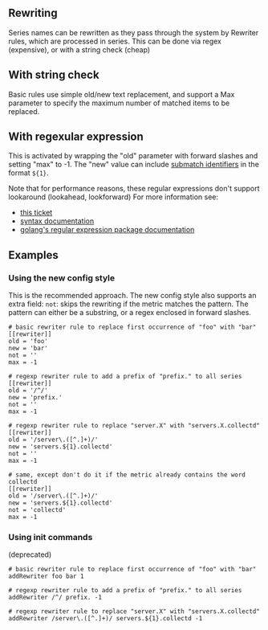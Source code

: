 ## Rewriting

Series names can be rewritten as they pass through the system by Rewriter rules, which are processed in series.
This can be done via regex (expensive), or with a string check (cheap)

## With string check

Basic rules use simple old/new text replacement, and support a Max parameter to specify the maximum number of matched items to be replaced.

## With regexular expression

This is activated by wrapping the "old" parameter with forward slashes and setting "max" to -1.
The "new" value can include [submatch identifiers](https://golang.org/pkg/regexp/#Regexp.Expand) in the format `${1}`.

Note that for performance reasons, these regular expressions don't support lookaround (lookahead, lookforward)
For more information see:

* [this ticket](https://github.com/StefanSchroeder/Golang-Regex-Tutorial/issues/11) 
* [syntax documentation](https://github.com/google/re2/wiki/Syntax)
* [golang's regular expression package documentation](https://golang.org/pkg/regexp/syntax/)

## Examples

### Using the new config style

This is the recommended approach.
The new config style also supports an extra field: `not`: skips the rewriting if the metric matches the pattern.
The pattern can either be a substring, or a regex enclosed in forward slashes.

```
# basic rewriter rule to replace first occurrence of "foo" with "bar"
[[rewriter]]
old = 'foo'
new = 'bar'
not = ''
max = -1

# regexp rewriter rule to add a prefix of "prefix." to all series
[[rewriter]]
old = '/^/'
new = 'prefix.'
not = ''
max = -1

# regexp rewriter rule to replace "server.X" with "servers.X.collectd"
[[rewriter]]
old = '/server\.([^.]+)/'
new = 'servers.${1}.collectd'
not = ''
max = -1

# same, except don't do it if the metric already contains the word collectd
[[rewriter]]
old = '/server\.([^.]+)/'
new = 'servers.${1}.collectd'
not = 'collectd'
max = -1
```


### Using init commands

(deprecated)

```
# basic rewriter rule to replace first occurrence of "foo" with "bar"
addRewriter foo bar 1

# regexp rewriter rule to add a prefix of "prefix." to all series
addRewriter /^/ prefix. -1

# regexp rewriter rule to replace "server.X" with "servers.X.collectd"
addRewriter /server\.([^.]+)/ servers.${1}.collectd -1
```

